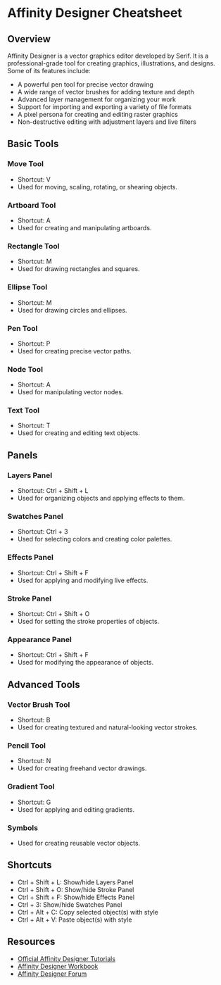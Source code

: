 # Affinity Designer Cheatsheet

## Overview

Affinity Designer is a vector graphics editor developed by Serif. It is a professional-grade tool for creating graphics, illustrations, and designs. Some of its features include:

- A powerful pen tool for precise vector drawing
- A wide range of vector brushes for adding texture and depth
- Advanced layer management for organizing your work
- Support for importing and exporting a variety of file formats
- A pixel persona for creating and editing raster graphics
- Non-destructive editing with adjustment layers and live filters

## Basic Tools

### Move Tool
- Shortcut: V
- Used for moving, scaling, rotating, or shearing objects.

### Artboard Tool
- Shortcut: A
- Used for creating and manipulating artboards.

### Rectangle Tool
- Shortcut: M
- Used for drawing rectangles and squares.

### Ellipse Tool
- Shortcut: M
- Used for drawing circles and ellipses.

### Pen Tool
- Shortcut: P
- Used for creating precise vector paths.

### Node Tool
- Shortcut: A
- Used for manipulating vector nodes.

### Text Tool
- Shortcut: T
- Used for creating and editing text objects.

## Panels

### Layers Panel
- Shortcut: Ctrl + Shift + L
- Used for organizing objects and applying effects to them.

### Swatches Panel
- Shortcut: Ctrl + 3
- Used for selecting colors and creating color palettes.

### Effects Panel
- Shortcut: Ctrl + Shift + F
- Used for applying and modifying live effects.

### Stroke Panel
- Shortcut: Ctrl + Shift + O
- Used for setting the stroke properties of objects.

### Appearance Panel
- Shortcut: Ctrl + Shift + F
- Used for modifying the appearance of objects.

## Advanced Tools

### Vector Brush Tool
- Shortcut: B
- Used for creating textured and natural-looking vector strokes.

### Pencil Tool
- Shortcut: N
- Used for creating freehand vector drawings.

### Gradient Tool
- Shortcut: G
- Used for applying and editing gradients.

### Symbols
- Used for creating reusable vector objects.

## Shortcuts

- Ctrl + Shift + L: Show/hide Layers Panel
- Ctrl + Shift + O: Show/hide Stroke Panel
- Ctrl + Shift + F: Show/hide Effects Panel
- Ctrl + 3: Show/hide Swatches Panel
- Ctrl + Alt + C: Copy selected object(s) with style
- Ctrl + Alt + V: Paste object(s) with style

## Resources

- [Official Affinity Designer Tutorials](https://affinity.serif.com/en-us/tutorials/designer/)
- [Affinity Designer Workbook](https://affinity.serif.com/en-us/store/product/affinity-designer-workbook/)
- [Affinity Designer Forum](https://forum.affinity.serif.com/index.php?/forum/5-affinity-designer-on-mac-and-windows/)

